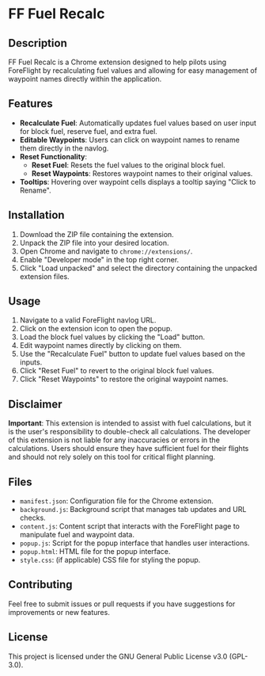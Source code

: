 # FF Fuel Recalc

## Description
FF Fuel Recalc is a Chrome extension designed to help pilots using ForeFlight by recalculating fuel values and allowing for easy management of waypoint names directly within the application.

## Features
- **Recalculate Fuel**: Automatically updates fuel values based on user input for block fuel, reserve fuel, and extra fuel.
- **Editable Waypoints**: Users can click on waypoint names to rename them directly in the navlog.
- **Reset Functionality**: 
  - **Reset Fuel**: Resets the fuel values to the original block fuel.
  - **Reset Waypoints**: Restores waypoint names to their original values.
- **Tooltips**: Hovering over waypoint cells displays a tooltip saying "Click to Rename".

## Installation
1. Download the ZIP file containing the extension.
2. Unpack the ZIP file into your desired location.
3. Open Chrome and navigate to `chrome://extensions/`.
4. Enable "Developer mode" in the top right corner.
5. Click "Load unpacked" and select the directory containing the unpacked extension files.

## Usage
1. Navigate to a valid ForeFlight navlog URL.
2. Click on the extension icon to open the popup.
3. Load the block fuel values by clicking the "Load" button.
4. Edit waypoint names directly by clicking on them.
5. Use the "Recalculate Fuel" button to update fuel values based on the inputs.
6. Click "Reset Fuel" to revert to the original block fuel values.
7. Click "Reset Waypoints" to restore the original waypoint names.

## Disclaimer
**Important**: This extension is intended to assist with fuel calculations, but it is the user's responsibility to double-check all calculations. The developer of this extension is not liable for any inaccuracies or errors in the calculations. Users should ensure they have sufficient fuel for their flights and should not rely solely on this tool for critical flight planning.

## Files
- `manifest.json`: Configuration file for the Chrome extension.
- `background.js`: Background script that manages tab updates and URL checks.
- `content.js`: Content script that interacts with the ForeFlight page to manipulate fuel and waypoint data.
- `popup.js`: Script for the popup interface that handles user interactions.
- `popup.html`: HTML file for the popup interface.
- `style.css`: (if applicable) CSS file for styling the popup.

## Contributing
Feel free to submit issues or pull requests if you have suggestions for improvements or new features.

## License
This project is licensed under the GNU General Public License v3.0 (GPL-3.0).
